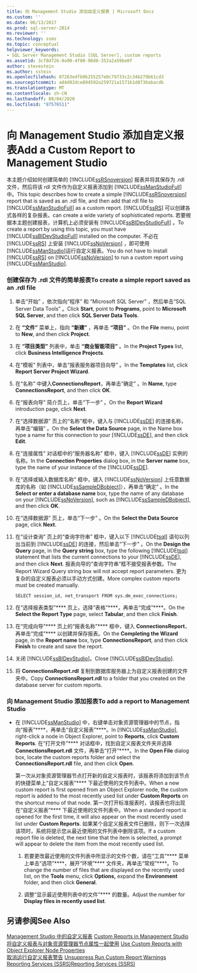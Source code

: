 ```yaml
---
title: 向 Management Studio 添加自定义报表 | Microsoft Docs
ms.custom: ''
ms.date: 06/13/2017
ms.prod: sql-server-2014
ms.reviewer: ''
ms.technology: ssms
ms.topic: conceptual
helpviewer_keywords:
- SQL Server Management Studio [SQL Server], custom reports
ms.assetid: 3cf8d726-0a90-4f80-98d0-352a2a59be0f
author: stevestein
ms.author: sstein
ms.openlocfilehash: 07263edfb9b255257e0c79733c2c34b279b61cd3
ms.sourcegitcommit: ad4d92dce894592a259721a1571b1d8736abacdb
ms.translationtype: MT
ms.contentlocale: zh-CN
ms.lasthandoff: 08/04/2020
ms.locfileid: "87576511"
---
```

# <a name="add-a-custom-report-to-management-studio"></a><span data-ttu-id="bad67-102">向 Management Studio 添加自定义报表</span><span class="sxs-lookup"><span data-stu-id="bad67-102">Add a Custom Report to Management Studio</span></span>
  <span data-ttu-id="bad67-103">本主题介绍如何创建简单的 [!INCLUDE[ssRSnoversion](../../includes/ssrsnoversion-md.md)] 报表并将其保存为 .rdl 文件，然后将该 rdl 文件作为自定义报表添加到 [!INCLUDE[ssManStudioFull](../../includes/ssmanstudiofull-md.md)] 中。</span><span class="sxs-lookup"><span data-stu-id="bad67-103">This topic describes how to create a simple [!INCLUDE[ssRSnoversion](../../includes/ssrsnoversion-md.md)] report that is saved as an .rdl file, and then add that rdl file to [!INCLUDE[ssManStudioFull](../../includes/ssmanstudiofull-md.md)] as a custom report.</span></span> [!INCLUDE[ssRS](../../includes/ssrs.md)] <span data-ttu-id="bad67-104">可以创建各式各样的复杂报表。</span><span class="sxs-lookup"><span data-stu-id="bad67-104">can create a wide variety of sophisticated reports.</span></span> <span data-ttu-id="bad67-105">若要根据本主题创建报表，计算机上必须安装有 [!INCLUDE[ssBIDevStudioFull](../../includes/ssbidevstudiofull-md.md)] 。</span><span class="sxs-lookup"><span data-stu-id="bad67-105">To create a report by using this topic, you must have [!INCLUDE[ssBIDevStudioFull](../../includes/ssbidevstudiofull-md.md)] installed on the computer.</span></span> <span data-ttu-id="bad67-106">不必在 [!INCLUDE[ssRS](../../includes/ssrs.md)] 上安装 [!INCLUDE[ssNoVersion](../../includes/ssnoversion-md.md)] ，即可使用 [!INCLUDE[ssManStudio](../../includes/ssmanstudio-md.md)]运行自定义报表。</span><span class="sxs-lookup"><span data-stu-id="bad67-106">You do not have to install [!INCLUDE[ssRS](../../includes/ssrs.md)] on [!INCLUDE[ssNoVersion](../../includes/ssnoversion-md.md)] to run a custom report using [!INCLUDE[ssManStudio](../../includes/ssmanstudio-md.md)].</span></span>  
  
  
### <a name="to-create-a-simple-report-saved-as-an-rdl-file"></a><span data-ttu-id="bad67-107">创建保存为 .rdl 文件的简单报表</span><span class="sxs-lookup"><span data-stu-id="bad67-107">To create a simple report saved as an .rdl file</span></span>  
  
1.  <span data-ttu-id="bad67-108">单击“开始”  ，依次指向“程序”  和 “Microsoft SQL Server”  ，然后单击“SQL Server Data Tools”  。</span><span class="sxs-lookup"><span data-stu-id="bad67-108">Click **Start**, point to **Programs**, point to **Microsoft SQL Server**, and then click **SQL Server Data Tools**.</span></span>  
  
2.  <span data-ttu-id="bad67-109">在 **“文件”** 菜单上，指向 **“新建”** ，再单击 **“项目”** 。</span><span class="sxs-lookup"><span data-stu-id="bad67-109">On the **File** menu, point to **New**, and then click **Project**.</span></span>  
  
3.  <span data-ttu-id="bad67-110">在 **“项目类型”** 列表中，单击 **“商业智能项目”** 。</span><span class="sxs-lookup"><span data-stu-id="bad67-110">In the **Project Types** list, click **Business Intelligence Projects**.</span></span>  
  
4.  <span data-ttu-id="bad67-111">在“模板”  列表中，单击“报表服务器项目向导”  。</span><span class="sxs-lookup"><span data-stu-id="bad67-111">In the **Templates** list, click **Report Server Project Wizard**.</span></span>  
  
5.  <span data-ttu-id="bad67-112">在“名称”  中键入**ConnectionsReport**，再单击“确定”  。</span><span class="sxs-lookup"><span data-stu-id="bad67-112">In **Name**, type **ConnectionsReport**, and then click **OK**.</span></span>  
  
6.  <span data-ttu-id="bad67-113">在“报表向导”  简介页上，单击“下一步”  。</span><span class="sxs-lookup"><span data-stu-id="bad67-113">On the **Report Wizard** introduction page, click **Next**.</span></span>  
  
7.  <span data-ttu-id="bad67-114">在“选择数据源”  页上的“名称”框中，键入与 [!INCLUDE[ssDE](../../includes/ssde-md.md)] 的连接名称，再单击“编辑”  。</span><span class="sxs-lookup"><span data-stu-id="bad67-114">On the **Select the Data Source** page, in the Name box type a name for this connection to your [!INCLUDE[ssDE](../../includes/ssde-md.md)], and then click **Edit**.</span></span>  
  
8.  <span data-ttu-id="bad67-115">在“连接属性”  对话框中的“服务器名称”  框中，键入 [!INCLUDE[ssDE](../../includes/ssde-md.md)] 实例的名称。</span><span class="sxs-lookup"><span data-stu-id="bad67-115">In the **Connection Properties** dialog box, in the **Server name** box, type the name of your instance of the [!INCLUDE[ssDE](../../includes/ssde-md.md)].</span></span>  
  
9. <span data-ttu-id="bad67-116">在“选择或输入数据库名称”  框中，键入 [!INCLUDE[ssNoVersion](../../includes/ssnoversion-md.md)] 上任意数据库的名称（如 [!INCLUDE[ssSampleDBobject](../../includes/sssampledbobject-md.md)]），再单击“确定”  。</span><span class="sxs-lookup"><span data-stu-id="bad67-116">In the **Select or enter a database name** box, type the name of any database on your [!INCLUDE[ssNoVersion](../../includes/ssnoversion-md.md)], such as [!INCLUDE[ssSampleDBobject](../../includes/sssampledbobject-md.md)], and then click **OK**.</span></span>  
  
10. <span data-ttu-id="bad67-117">在“选择数据源”  页上，单击“下一步”  。</span><span class="sxs-lookup"><span data-stu-id="bad67-117">On the **Select the Data Source** page, click **Next**.</span></span>  
  
11. <span data-ttu-id="bad67-118">在“设计查询”  页上的“查询字符串”  框中，键入以下 [!INCLUDE[tsql](../../includes/tsql-md.md)] 语句以列出当前到 [!INCLUDE[ssDE](../../includes/ssde-md.md)] 的连接，然后单击“下一步”  。</span><span class="sxs-lookup"><span data-stu-id="bad67-118">On the **Design the Query** page, in the **Query string** box, type the following [!INCLUDE[tsql](../../includes/tsql-md.md)] statement that lists the current connections to your [!INCLUDE[ssDE](../../includes/ssde-md.md)], and then click **Next**.</span></span> <span data-ttu-id="bad67-119">报表向导的“查询字符串”框不接受报表参数。</span><span class="sxs-lookup"><span data-stu-id="bad67-119">The Report Wizard Query string box will not accept report parameters.</span></span> <span data-ttu-id="bad67-120">更为复杂的自定义报表必须以手动方式创建。</span><span class="sxs-lookup"><span data-stu-id="bad67-120">More complex custom reports must be created manually.</span></span>  
  
     `SELECT session_id, net_transport FROM sys.dm_exec_connections;`  
  
12. <span data-ttu-id="bad67-121">在“选择报表类型”\*\*\*\* 页上，选择“表格”\*\*\*\*，再单击“完成”\*\*\*\*。</span><span class="sxs-lookup"><span data-stu-id="bad67-121">On the **Select the Report Type** page, select **Tabular**, and then click **Finish**.</span></span>  
  
13. <span data-ttu-id="bad67-122">在“完成向导”\*\*\*\* 页上的“报表名称”\*\*\*\* 框中，键入 **ConnectionsReport**，再单击“完成”\*\*\*\* 以创建并保存报表。</span><span class="sxs-lookup"><span data-stu-id="bad67-122">On the **Completing the Wizard** page, in the **Report name** box, type **ConnectionsReport**, and then click **Finish** to create and save the report.</span></span>  
  
14. <span data-ttu-id="bad67-123">关闭 [!INCLUDE[ssBIDevStudio](../../includes/ssbidevstudio-md.md)]。</span><span class="sxs-lookup"><span data-stu-id="bad67-123">Close [!INCLUDE[ssBIDevStudio](../../includes/ssbidevstudio-md.md)].</span></span>  
  
15. <span data-ttu-id="bad67-124">将 **ConnectionsReport.rdl** 复制到数据库服务器上为自定义报表创建的文件夹中。</span><span class="sxs-lookup"><span data-stu-id="bad67-124">Copy **ConnectionsReport.rdl** to a folder that you created on the database server for custom reports.</span></span>  
  
### <a name="to-add-a-report-to-management-studio"></a><span data-ttu-id="bad67-125">向 Management Studio 添加报表</span><span class="sxs-lookup"><span data-stu-id="bad67-125">To add a report to Management Studio</span></span>  
  
-   <span data-ttu-id="bad67-126">在 [!INCLUDE[ssManStudio](../../includes/ssmanstudio-md.md)] 中，右键单击对象资源管理器中的节点，指向“报表”\*\*\*\*，再单击“自定义报表”\*\*\*\*。</span><span class="sxs-lookup"><span data-stu-id="bad67-126">In [!INCLUDE[ssManStudio](../../includes/ssmanstudio-md.md)], right-click a node in Object Explorer, point to **Reports**, click **Custom Reports**.</span></span> <span data-ttu-id="bad67-127">在“打开文件”\*\*\*\* 对话框中，找到自定义报表文件夹并选择 **ConnectionsReport.rdl** 文件，再单击“打开”\*\*\*\*。</span><span class="sxs-lookup"><span data-stu-id="bad67-127">In the **Open File** dialog box, locate the custom reports folder and select the **ConnectionsReport.rdl** file, and then click **Open**.</span></span>  
  
     <span data-ttu-id="bad67-128">第一次从对象资源管理器节点打开新的自定义报表时，该报表将添加到该节点的快捷菜单上“自定义报表”\*\*\*\* 下最近使用的文件列表中。</span><span class="sxs-lookup"><span data-stu-id="bad67-128">When a new custom report is first opened from an Object Explorer node, the custom report is added to the most recently used list under **Custom Reports** on the shortcut menu of that node.</span></span> <span data-ttu-id="bad67-129">第一次打开标准报表时，该报表也将出现在“自定义报表”\*\*\*\* 下最近使用的文件列表中。</span><span class="sxs-lookup"><span data-stu-id="bad67-129">When a standard report is opened for the first time, it will also appear on the most recently used list under **Custom Reports**.</span></span> <span data-ttu-id="bad67-130">如果某个自定义报表文件已删除，则下一次选择该项时，系统将提示您从最近使用的文件列表中删除该项。</span><span class="sxs-lookup"><span data-stu-id="bad67-130">If a custom report file is deleted, the next time that the item is selected, a prompt will appear to delete the item from the most recently used list.</span></span>  
  
    1.  <span data-ttu-id="bad67-131">若要更改最近使用的文件列表中所显示的文件个数，请在“工具”\*\*\*\* 菜单上单击“选项”\*\*\*\*，展开“环境”\*\*\*\* 文件夹，再单击“常规”\*\*\*\*。</span><span class="sxs-lookup"><span data-stu-id="bad67-131">To change the number of files that are displayed on the recently used list, on the **Tools** menu, click **Options,** expand the **Environment** folder, and then click **General**.</span></span>  
  
    2.  <span data-ttu-id="bad67-132">调整“显示最近使用列表中的文件”\*\*\*\* 的数量。</span><span class="sxs-lookup"><span data-stu-id="bad67-132">Adjust the number for **Display files in recently used list**.</span></span>  
  
## <a name="see-also"></a><span data-ttu-id="bad67-133">另请参阅</span><span class="sxs-lookup"><span data-stu-id="bad67-133">See Also</span></span>  
 <span data-ttu-id="bad67-134">[Management Studio 中的自定义报表](custom-reports-in-management-studio.md) </span><span class="sxs-lookup"><span data-stu-id="bad67-134">[Custom Reports in Management Studio](custom-reports-in-management-studio.md) </span></span>  
 <span data-ttu-id="bad67-135">[将自定义报表与对象资源管理器节点属性一起使用](use-custom-reports-with-object-explorer-node-properties.md) </span><span class="sxs-lookup"><span data-stu-id="bad67-135">[Use Custom Reports with Object Explorer Node Properties](use-custom-reports-with-object-explorer-node-properties.md) </span></span>  
 <span data-ttu-id="bad67-136">[取消运行自定义报表警告](unsuppress-run-custom-report-warnings.md) </span><span class="sxs-lookup"><span data-stu-id="bad67-136">[Unsuppress Run Custom Report Warnings](unsuppress-run-custom-report-warnings.md) </span></span>  
 [<span data-ttu-id="bad67-137">Reporting Services (SSRS)</span><span class="sxs-lookup"><span data-stu-id="bad67-137">Reporting Services &#40;SSRS&#41;</span></span>](../../reporting-services/create-deploy-and-manage-mobile-and-paginated-reports.md)  
  
  
